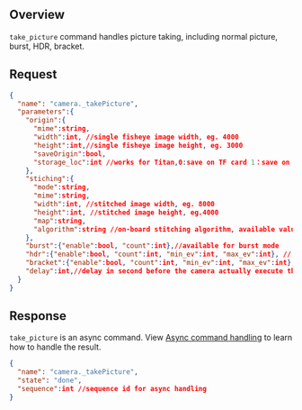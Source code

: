 ## Overview

`take_picture` command handles picture taking, including normal picture, burst, HDR, bracket.

## Request

```json
{
  "name": "camera._takePicture",
  "parameters":{
    "origin":{
      "mime":string, 
      "width":int, //single fisheye image width, eg. 4000
      "height":int,//single fisheye image height, eg. 3000
      "saveOrigin":bool,
      "storage_loc":int //works for Titan,0:save on TF card 1：save on Main storage
    },
    "stiching":{
      "mode":string, 
      "mime":string, 
      "width":int, //stitched image width, eg. 8000
      "height":int, //stitched image height, eg.4000
      "map":string, 
      "algorithm":string //on-board stitching algorithm, available values are "opticalFlow" and "normal",default "normal"
    },
    "burst":{"enable":bool, "count":int},//available for burst mode
    "hdr":{"enable":bool, "count":int, "min_ev":int, "max_ev":int}, // available for hdr mode, currently only support 3 pictures
    "bracket":{"enable":bool, "count":int, "min_ev":int, "max_ev":int}, //available for bracket mode
    "delay":int,//delay in second before the camera actually execute the take picture command
  }
}
```



## Response

`take_picture` is an async command. View [Async command handling](../async_command_handling.md) to learn how to handle the result.

```json
{
  "name": "camera._takePicture",
  "state": "done",
  "sequence":int //sequence id for async handling
}
```

